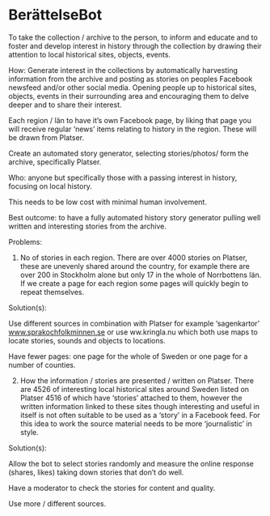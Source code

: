 # BerättelseBot

To take the collection / archive to the person, to inform and educate and to foster and develop interest in history through the collection by drawing their attention to local historical sites, objects, events. 

How: Generate interest in the collections by automatically harvesting information from the archive and posting as stories on peoples Facebook newsfeed and/or other social media. Opening people up to historical sites, objects, events in their surrounding area and encouraging them to delve deeper and to share their interest.

Each region / län to have it’s own Facebook page, by liking that page you will receive regular ‘news’ items relating to history in the region. These will be drawn from Platser.

Create an automated story generator, selecting stories/photos/ form the archive, specifically Platser.

Who: anyone but specifically those with a passing interest in history, focusing on local history.

This needs to be low cost with minimal human involvement. 

Best outcome: to have a fully automated history story generator pulling well written and interesting stories from the archive.

Problems: 

1. No of stories in each region. There are over 4000 stories on Platser, these are unevenly shared around the country, for example there are over 200 in Stockholm alone but only 17 in the whole of Norrbottens län. If we create a page for each region some pages will quickly begin to repeat themselves.

Solution(s): 

Use different sources in combination with Platser for example ‘sagenkartor’ www.sprakochfolkminnen.se or use ww.kringla.nu which both use maps to locate stories, sounds and objects to locations.

Have fewer pages: one page for the whole of Sweden or one page for a number of counties.


2. How the information / stories are presented / written on Platser. There are 4526 of interesting local historical sites around Sweden listed on Platser 4516 of which have ‘stories’ attached to them, however the written information linked to these sites though interesting and useful in itself is not often suitable to be used as a ‘story’ in a Facebook feed. For this idea to work the source material needs to be more ‘journalistic’ in style.

Solution(s): 

Allow the bot to select stories randomly and measure the online response (shares, likes) taking down stories that don’t do well.

Have a moderator to check the stories for content and quality.

Use more / different sources.
